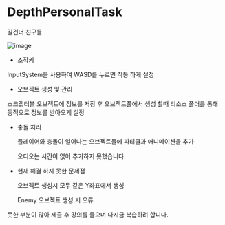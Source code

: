 # DepthPersonalTask
길건너 친구들

![image](https://github.com/user-attachments/assets/43bd6407-ccfb-4092-8d4c-f342f6486ef2)

- 조작키

InputSystem을 사용하여 WASD를 누르면 작동 하게 설정

- 오브젝트 생성 및 관리

스크랩터블 오브젝트에 정보를 저장 후 오브젝트풀에서 생성 할때 리소스 폴더를 통해 동적으로 정보를 받아오게 설정

- 충돌 처리

  플레이어와 충돌이 일어나는 오브젝트들에 파티클과 애니메이션을 추가
  
  오디오는 시간이 없어 추가하지 못했습니다.

- 현재 해결 하지 못한 문제점

  오브젝트 생성시 모두 같은 Y좌표에서 생성
  
  Enemy 오브젝트 생성 시 오류
  

못한 부분이 많아 제출 후 강의를 들으며 다시금 복습하려 합니다.
